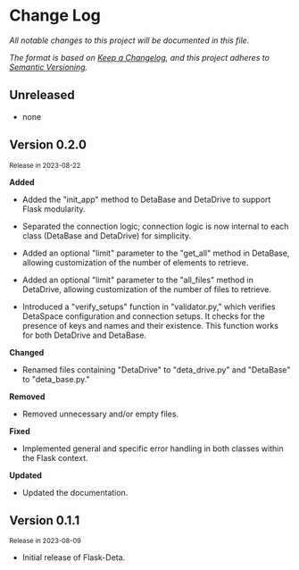 
# Change Log

_All notable changes to this project will be documented in this file._

_The format is based on [Keep a Changelog](https://keepachangelog.com/en/1.0.0/),
and this project adheres to [Semantic Versioning](https://semver.org/spec/v2.0.0.html)._

## Unreleased
- none

## Version 0.2.0
<small>Release in 2023-08-22</small>

**Added**

- Added the "init_app" method to DetaBase and DetaDrive to support Flask modularity.
  
- Separated the connection logic; connection logic is now internal to each class (DetaBase and DetaDrive) for simplicity.

- Added an optional "limit" parameter to the "get_all" method in DetaBase, allowing customization of the number of elements to retrieve.

- Added an optional "limit" parameter to the "all_files" method in DetaDrive, allowing customization of the number of files to retrieve.

- Introduced a "verify_setups" function in "validator.py," which verifies DetaSpace configuration and connection setups. It checks for the presence of keys and names and their existence. This function works for both DetaDrive and DetaBase.

**Changed**

- Renamed files containing "DetaDrive" to "deta_drive.py" and "DetaBase" to "deta_base.py."

**Removed**

- Removed unnecessary and/or empty files.

**Fixed**

- Implemented general and specific error handling in both classes within the Flask context.

**Updated**

- Updated the documentation.

## Version 0.1.1
<small>Release in 2023-08-09</small>

- Initial release of Flask-Deta.
